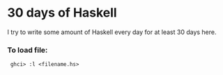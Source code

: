 # 30 days of Haskell

I try to write some amount of Haskell every day for at least 30 days here.

### To load file:
``` ghci> :l <filename.hs>```
